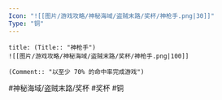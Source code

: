 ```yaml
---
Icon: "![[图片/游戏攻略/神秘海域/盗贼末路/奖杯/神枪手.png|30]]"
Type: "铜"
---
```

```ad-common-bronze-trophy
title: (Title:: "神枪手")
![[图片/游戏攻略/神秘海域/盗贼末路/奖杯/神枪手.png|100]]

(Comment:: "以至少 70% 的命中率完成游戏")
```

#神秘海域/盗贼末路/奖杯 #奖杯 #铜
